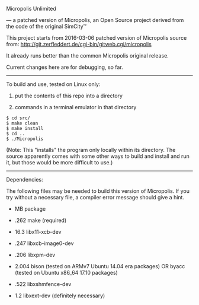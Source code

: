 Micropolis Unlimited

— a patched version of Micropolis, an Open Source project derived from the code of the original SimCity™

This project starts from 2016-03-06 patched version of Micropolis source from:
http://git.zerfleddert.de/cgi-bin/gitweb.cgi/micropolis

It already runs better than the common Micropolis original release.

Current changes here are for debugging, so far.

---

To build and use, tested on Linux only:

1. put the contents of this repo into a directory

2. commands in a terminal emulator in that directory
```
$ cd src/
$ make clean
$ make install
$ cd ..
$ ./Micropolis
```

(Note: This "installs" the program only locally within its directory. The source apparently comes with some other ways to build and install and run it, but those would be more difficult to use.)

----

Dependencies:

The following files may be needed to build this version of Micropolis. If you try without a necessary file, a compiler error message should give a hint.

* MB        package

*   .262   make (required)
* 16.3     libx11-xcb-dev
*   .247   libxcb-image0-dev
*   .206   libxpm-dev
*  2.004   bison (tested on ARMv7 Ubuntu 14.04 era packages) OR byacc (tested on Ubuntu x86_64 17.10 packages)
*   .522   libxshmfence-dev
*  1.2     libxext-dev (definitely necessary)
